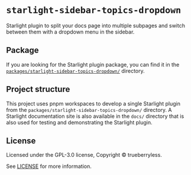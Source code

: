 # `starlight-sidebar-topics-dropdown`

Starlight plugin to split your docs page into multiple subpages and switch between them with a dropdown menu in the sidebar.

## Package

If you are looking for the Starlight plugin package, you can find it in the [`packages/starlight-sidebar-topics-dropdown/`](/packages/starlight-sidebar-topics-dropdown/) directory.

## Project structure

This project uses pnpm workspaces to develop a single Starlight plugin from the `packages/starlight-sidebar-topics-dropdown/` directory. A Starlight documentation site is also available in the `docs/` directory that is also used for testing and demonstrating the Starlight plugin.

## License

Licensed under the GPL-3.0 license, Copyright © trueberryless.

See [LICENSE](/LICENSE) for more information.
